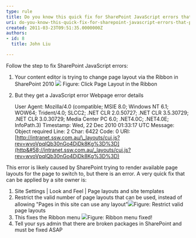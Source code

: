 ```yaml
---
type: rule
title: Do you know this quick fix for SharePoint JavaScript errors that prevents you from switching page layout?
uri: do-you-know-this-quick-fix-for-sharepoint-javascript-errors-that-prevents-you-from-switching-page-layout
created: 2011-03-23T09:51:35.0000000Z
authors:
- id: 8
  title: John Liu

---
```


 Follow the step to fix SharePoint JavaScript errors:<br> 
1. Your content editor is trying to change page layout via the Ribbon in SharePoint 2010 
![](/PublishingImages/PagelayoutInRibbon.jpg) Figure: Click Page Layout in the Ribbon
2. But they get a JavaScript error
    Webpage error details

     User Agent: Mozilla/4.0 (compatible; MSIE 8.0; Windows NT 6.1; WOW64; Trident/4.0; SLCC2; .NET CLR 2.0.50727; .NET CLR 3.5.30729; .NET CLR 3.0.30729; Media Center PC 6.0; .NET4.0C; .NET4.0E; InfoPath.3)
     Timestamp: Wed, 22 Dec 2010 01:33:17 UTC
    Message: Object required
     Line: 2
     Char: 6422
     Code: 0
     URI:[http://intranet.ssw.com.au/\_layouts/cui.js?rev=wvoVpqlQb30nGo4DjDk8Kg%3D%3D](http&#58;//intranet.ssw.com.au/_layouts/cui.js?rev=wvoVpqlQb30nGo4DjDk8Kg%3D%3D)


This error is likely caused by SharePoint trying to render available page layouts for the page to switch to, but there is an error.
 A very quick fix that can be applied by a site owner is:

1. Site Settings | Look and Feel | Page layouts and site templates
2. Restrict the valid number of page layouts that can be used, instead of allowing "Pages in this site can use any layout"![](/PublishingImages/RestrictedPageLayout.jpg)Figure: Restrict valid page layouts
3. This fixes the Ribbon menu
![](/PublishingImages/RibbonMenu01.jpg)Figure: Ribbon menu fixed!
4. Tell your sys admin that there are broken packages in SharePoint and must be fixed ASAP


